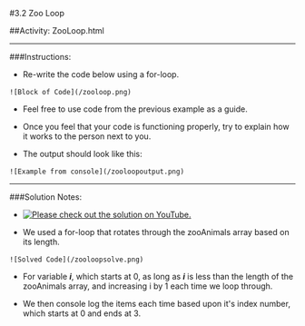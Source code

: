 #3.2 Zoo Loop

##Activity: ZooLoop.html

-----------------------------------------------

###Instructions: 

   * Re-write the code below using a for-loop.

	![Block of Code](/zooloop.png)

   * Feel free to use code from the previous example as a guide.


   * Once you feel that your code is functioning properly, try to explain how it works to the person next to you.


   * The output should look like this:

	![Example from console](/zooloopoutput.png)
 

--------------------------------------------------

###Solution Notes:

   * [![Please check out the solution on YouTube.](https://img.youtube.com/vi/zJO9g7S2_Xo/0.jpg)](https://www.youtube.com/watch?v=zJO9g7S2_Xo)

   * We used a for-loop that rotates through the zooAnimals array based on its length.

	![Solved Code](/zooloopsolve.png)

   * For variable *__i__*, which starts at 0, as long as *__i__* is less than the length of the zooAnimals array, and increasing i by 1 each time we loop through.

   * We then console log the items each time based upon it's index number, which starts at 0 and ends at 3.






